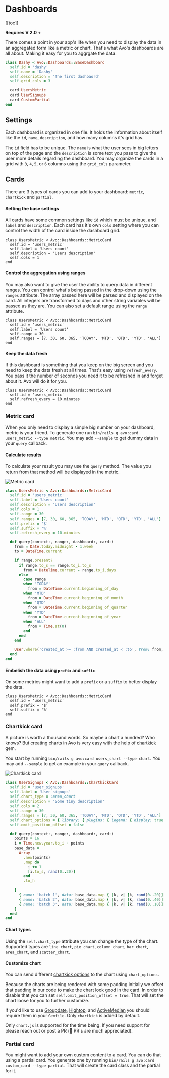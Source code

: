 # Dashboards

[[toc]]

**Requires V 2.0 +**

There comes a point in your app's life when you need to display the data in an aggregated form like a metric or chart. That's what Avo's dashboards are all about. Making it easy for you to aggrgate the data.


```ruby
class Dashy < Avo::Dashboards::BaseDashboard
  self.id = 'dashy'
  self.name = 'Dashy'
  self.description = 'The first dashbaord'
  self.grid_cols = 3

  card UsersMetric
  card UserSignups
  card CustomPartial
end
```

## Settings

Each dashboard is organized in one file. It holds the information about itself like the `id`, `name`, `description`, and how many columns it's grid has.

The `id` field has to be unique. The `name` is what the user sees in big letters on top of the page and the `description` is some text you pass to give the user more details regarding the dashboard. You may organize the cards in a grid with `3`, `4`, `5`, or `6` columns using the `grid_cols` parameter.

## Cards

There are 3 types of cards you can add to your dashboard: `metric`, `chartkick` and `partial`.

#### Setting the base settings

All cards have some common settings like `id` which must be unique, and `label` and `description`. Each card has it's own `cols` setting where you can control the width of the card inside the dashboard grid.

```ruby{2-5}
class UsersMetric < Avo::Dashboards::MetricCard
  self.id = 'users_metric'
  self.label = 'Users count'
  self.description = 'Users description'
  self.cols = 1
end
```

#### Control the aggregation using ranges

You may also want to give the user the ability to query data in different ranges. You can control what's being passed in the drop-down using the `ranges` attribute. The array passed here will be parsed and displayed on the card. All integers are transformed to days and other string variables will be passed as they are.
You can also set a default range using the `range` attribute.

```ruby{4,5}
class UsersMetric < Avo::Dashboards::MetricCard
  self.id = 'users_metric'
  self.label = 'Users count'
  self.range = 30
  self.ranges = [7, 30, 60, 365, 'TODAY', 'MTD', 'QTD', 'YTD', 'ALL']
end
```

#### Keep the data fresh

If this dashboard is something that you keep on the big screen and you need to keep the data fresh at all times. That's easy using `refresh_every`. You pass it the number of seconds you need it to be refreshed in and forget about it. Avo will do it for you.

```ruby{3}
class UsersMetric < Avo::Dashboards::MetricCard
  self.id = 'users_metric'
  self.refresh_every = 10.minutes
end
```

### Metric card

When you only need to display a simple big number on your dashboard, metric is your friend. To generate one run `bin/rails g avo:card users_metric --type metric`. You may add `--sample` to get dummy data in your `query` callback.

#### Calculate results

To calculate your result you may use the `query` method. The value you return from that method will be displayed in the metric.

<img :src="$withBase('/assets/img/dashboards/metric.jpg')" alt="Metric card" class="border mb-4" />

```ruby
class UsersMetric < Avo::Dashboards::MetricCard
  self.id = 'users_metric'
  self.label = 'Users count'
  self.description = 'Users description'
  self.cols = 1
  self.range = 30
  self.ranges = [7, 30, 60, 365, 'TODAY', 'MTD', 'QTD', 'YTD', 'ALL']
  self.prefix = '$'
  self.suffix = '%'
  self.refresh_every = 10.minutes

  def query(context:, range:, dashboard:, card:)
    from = Date.today.midnight - 1.week
    to = DateTime.current

    if range.present?
      if range.to_s == range.to_i.to_s
        from = DateTime.current - range.to_i.days
      else
        case range
        when 'TODAY'
          from = DateTime.current.beginning_of_day
        when 'MTD'
          from = DateTime.current.beginning_of_month
        when 'QTD'
          from = DateTime.current.beginning_of_quarter
        when 'YTD'
          from = DateTime.current.beginning_of_year
        when 'ALL'
          from = Time.at(0)
        end
      end
    end

    User.where('created_at >= :from AND created_at < :to', from: from, to: to).count
  end
end
```

#### Embelish the data using `prefix` and `suffix`

On some metrics might want to add a `prefix` or a `suffix` to better display the data.

```ruby{3,4}
class UsersMetric < Avo::Dashboards::MetricCard
  self.id = 'users_metric'
  self.prefix = '$'
  self.suffix = '%'
end
```

### Chartkick card

A picture is worth a thousand words. So maybe a chart a hundred? Who knows? But creating charts in Avo is very easy with the help of [chartkick](https://github.com/ankane/chartkick) gem.

You start by running `bin/rails g avo:card users_chart --type chart`. You may add `--sample` to get an example in your `query` callback.

<img :src="$withBase('/assets/img/dashboards/chartkick.jpg')" alt="Chartkick card" class="border mb-4" />

```ruby
class UserSignups < Avo::Dashboards::ChartkickCard
  self.id = 'user_signups'
  self.label = 'User signups'
  self.chart_type = :area_chart
  self.description = 'Some tiny description'
  self.cols = 2
  self.range = 30
  self.ranges = [7, 30, 60, 365, 'TODAY', 'MTD', 'QTD', 'YTD', 'ALL']
  self.chart_options = { library: { plugins: { legend: { display: true } } } }
  self.omit_position_offset = false

  def query(context:, range:, dashboard:, card:)
    points = 16
    i = Time.new.year.to_i - points
    base_data =
      Array
        .new(points)
        .map do
          i += 1
          [i.to_s, rand(0..20)]
        end
        .to_h

    [
      { name: 'batch 1', data: base_data.map { |k, v| [k, rand(0..20)] }.to_h },
      { name: 'batch 2', data: base_data.map { |k, v| [k, rand(0..40)] }.to_h },
      { name: 'batch 3', data: base_data.map { |k, v| [k, rand(0..10)] }.to_h }
    ]
  end
end
```

#### Chart types

Using the `self.chart_type` attribute you can change the type of the chart. Supported types are `line_chart`, `pie_chart`, `column_chart`, `bar_chart`, `area_chart`, and `scatter_chart`.

#### Customize chart

You can send different [chartkick options](https://github.com/ankane/chartkick#options) to the chart using `chart_options`.

Because the charts are being rendered with some padding initially we offset that padding in our code to make the chart look good in the card. In order to disable that you can set `self.omit_position_offset = true`. That will set the chart loose for you to further customize.

If you'd like to use [Groupdate](https://github.com/ankane/groupdate), [Hightop](https://github.com/ankane/hightop), and [ActiveMedian](https://github.com/ankane/active_median) you should require them in your `Gemfile`. Only `chartkick` is added by default.

Only `chart.js` is supported for the time being. If you need support for please reach out or post a PR (🙏 PR's are much appreciated).

### Partial card

You might want to add your own custom content to a card. You can do that using a partial card. You generate one by running `bin/rails g avo:card custom_card --type partial`. That will create the card class and the partial for it.
